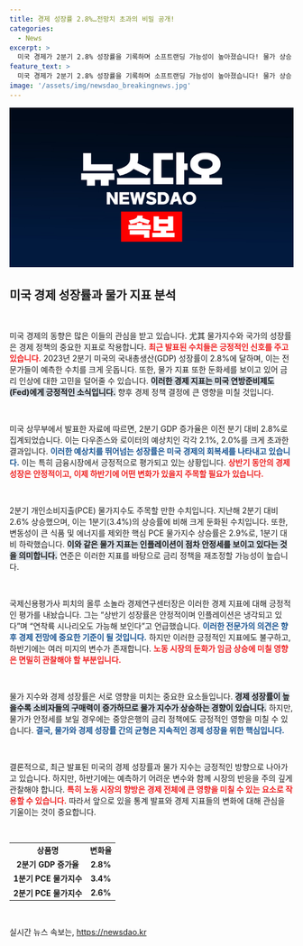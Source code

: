 ```yaml
---
title: 경제 성장률 2.8%…전망치 초과의 비밀 공개!
categories:
  - News
excerpt: >
  미국 경제가 2분기 2.8% 성장률을 기록하며 소프트랜딩 가능성이 높아졌습니다! 물가 상승 둔화가 금리 인하 기대감을 키우고 있지만, 하반기 노동 시장 불확실성이 변수로 떠오르고 있습니다. 클릭해 더 알아보세요!
feature_text: >
  미국 경제가 2분기 2.8% 성장률을 기록하며 소프트랜딩 가능성이 높아졌습니다! 물가 상승 둔화가 금리 인하 기대감을 키우고 있지만, 하반기 노동 시장 불확실성이 변수로 떠오르고 있습니다. 클릭해 더 알아보세요!
image: '/assets/img/newsdao_breakingnews.jpg'
---
```


<p><img src="/assets/img/newsdao_breakingnews.jpg" alt="pcversion 속보" /></p>

<h2 data-ke-size="size26">미국 경제 성장률과 물가 지표 분석</h2>

<p data-ke-size="size16">&nbsp;</p>

<p>미국 경제의 동향은 많은 이들의 관심을 받고 있습니다. 尤其 물가지수와 국가의 성장률은 경제 정책의 중요한 지표로 작용합니다. <b><span style="color: #ee2323;">최근 발표된 수치들은 긍정적인 신호를 주고 있습니다.</span></b> 2023년 2분기 미국의 국내총생산(GDP) 성장률이 2.8%에 달하며, 이는 전문가들이 예측한 수치를 크게 웃돕니다. 또한, 물가 지표 또한 둔화세를 보이고 있어 금리 인상에 대한 고민을 덜어줄 수 있습니다. <b><span style="background-color: #21538527;">이러한 경제 지표는 미국 연방준비제도(Fed)에게 긍정적인 소식입니다.</span></b> 향후 경제 정책 결정에 큰 영향을 미칠 것입니다.</p>

<p data-ke-size="size16">&nbsp;</p>

<p>미국 상무부에서 발표한 자료에 따르면, 2분기 GDP 증가율은 이전 분기 대비 2.8%로 집계되었습니다. 이는 다우존스와 로이터의 예상치인 각각 2.1%, 2.0%를 크게 초과한 결과입니다. <b><span style="color: #1a5490;">이러한 예상치를 뛰어넘는 성장률은 미국 경제의 회복세를 나타내고 있습니다.</span></b> 이는 특히 금융시장에서 긍정적으로 평가되고 있는 상황입니다. <b><span style="color: #ee2323;">상반기 동안의 경제 성장은 안정적이고, 이제 하반기에 어떤 변화가 있을지 주목할 필요가 있습니다.</span></b></p>

<p data-ke-size="size16">&nbsp;</p>

<p>2분기 개인소비지출(PCE) 물가지수도 주목할 만한 수치입니다. 지난해 2분기 대비 2.6% 상승했으며, 이는 1분기(3.4%)의 상승률에 비해 크게 둔화된 수치입니다. 또한, 변동성이 큰 식품 및 에너지를 제외한 핵심 PCE 물가지수 상승률은 2.9%로, 1분기 대비 하락했습니다. <b><span style="background-color: #21538527;">이와 같은 물가 지표는 인플레이션이 점차 안정세를 보이고 있다는 것을 의미합니다.</span></b> 연준은 이러한 지표를 바탕으로 금리 정책을 재조정할 가능성이 높습니다.</p>

<p data-ke-size="size16">&nbsp;</p>

<p>국제신용평가사 피치의 올루 소놀라 경제연구센터장은 이러한 경제 지표에 대해 긍정적인 평가를 내놨습니다. 그는 “상반기 성장률은 안정적이며 인플레이션은 냉각되고 있다”며 “연착륙 시나리오도 가능해 보인다”고 언급했습니다. <b><span style="color: #1a5490;">이러한 전문가의 의견은 향후 경제 전망에 중요한 기준이 될 것입니다.</span></b> 하지만 이러한 긍정적인 지표에도 불구하고, 하반기에는 여러 미지의 변수가 존재합니다. <b><span style="color: #ee2323;">노동 시장의 둔화가 임금 상승에 미칠 영향은 면밀히 관찰해야 할 부분입니다.</span></b></p>

<p data-ke-size="size16">&nbsp;</p>

<p>물가 지수와 경제 성장률은 서로 영향을 미치는 중요한 요소들입니다. <b><span style="background-color: #21538527;">경제 성장률이 높을수록 소비자들의 구매력이 증가하므로 물가 지수가 상승하는 경향이 있습니다.</span></b> 하지만, 물가가 안정세를 보일 경우에는 중앙은행의 금리 정책에도 긍정적인 영향을 미칠 수 있습니다. <b><span style="color: #1a5490;">결국, 물가와 경제 성장률 간의 균형은 지속적인 경제 성장을 위한 핵심입니다.</span></b></p>

<p data-ke-size="size16">&nbsp;</p>

<p>결론적으로, 최근 발표된 미국의 경제 성장률과 물가 지수는 긍정적인 방향으로 나아가고 있습니다. 하지만, 하반기에는 예측하기 어려운 변수와 함께 시장의 반응을 주의 깊게 관찰해야 합니다. <b><span style="color: #ee2323;">특히 노동 시장의 향방은 경제 전체에 큰 영향을 미칠 수 있는 요소로 작용할 수 있습니다.</span></b> 따라서 앞으로 있을 통계 발표와 경제 지표들의 변화에 대해 관심을 기울이는 것이 중요합니다. </p>

<p data-ke-size="size16">&nbsp;</p>

<table style="width: 100%; border-collapse: collapse;">
    <tr>
        <td style="text-align: center; height: 17px;"><b>상품명</b></td>
        <td style="text-align: center; height: 17px;"><b>변화율</b></td>
    </tr>
    <tr>
        <td style="text-align: center; height: 17px;"><b>2분기 GDP 증가율</b></td>
        <td style="text-align: center; height: 17px;"><b>2.8%</b></td>
    </tr>
    <tr>
        <td style="text-align: center; height: 17px;"><b>1분기 PCE 물가지수</b></td>
        <td style="text-align: center; height: 17px;"><b>3.4%</b></td>
    </tr>
    <tr>
        <td style="text-align: center; height: 17px;"><b>2분기 PCE 물가지수</b></td>
        <td style="text-align: center; height: 17px;"><b>2.6%</b></td>
    </tr>
</table>

<p data-ke-size="size16">&nbsp;</p>
실시간 뉴스 속보는, <a href="https://newsdao.kr" rel="dofollow">https://newsdao.kr</a>


